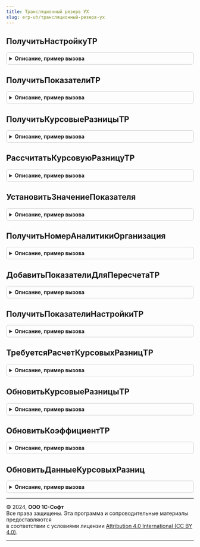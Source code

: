 ```yaml
---
title: Трансляционный резерв УХ
slug: erp-uh/трансляционный-резерв-ух
---
```



## ПолучитьНастройкуТР
<details style="margin: 1em 0; padding: 0.5em; border: 1px solid #ccc; border-radius: 6px;">

<summary style="font-weight: bold; cursor: pointer;">Описание, пример вызова</summary>

```bsl
// Функция - Получить настройку ТР
//
// Параметры:
//  ВидОтчета			 - <СправочникСсылка.ВидыОтчетов>	 - вид отчета для определения счета ТР
//  ДополнительныеВалюты - <Массив,СписокЗначений>	 - Если коллекция пустая то расчет ТР не требуется
//
// Возвращаемое значение:
//  Ложь - трансляционный резерв не используется
//  Истина - трансляционный резерв используется, но расчет не выполнен, потому что нет изменений
//  Структура("ПоказателиИтога,ПоказателиТР", Соответствие(ПоказательОтчетаСсылка,Коэффициент), Структура("СКД,СКК"))
Функция ПолучитьНастройкуТР(ВидОтчета, ДополнительныеВалюты, ЛогИзмененийПоказателей) Экспорт
```

Пример вызова
```bsl
Результат = ТрансляционныйРезервУХ.ПолучитьНастройкуТР(ВидОтчета, ДополнительныеВалюты, ЛогИзмененийПоказателей) 
```
</details>

## ПолучитьПоказателиТР
<details style="margin: 1em 0; padding: 0.5em; border: 1px solid #ccc; border-radius: 6px;">

<summary style="font-weight: bold; cursor: pointer;">Описание, пример вызова</summary>

```bsl

Функция ПолучитьПоказателиТР(ВидОтчета) Экспорт
```

Пример вызова
```bsl
Результат = ТрансляционныйРезервУХ.ПолучитьПоказателиТР(ВидОтчета) 
```
</details>

## ПолучитьКурсовыеРазницыТР
<details style="margin: 1em 0; padding: 0.5em; border: 1px solid #ccc; border-radius: 6px;">

<summary style="font-weight: bold; cursor: pointer;">Описание, пример вызова</summary>

```bsl

Функция ПолучитьКурсовыеРазницыТР(ЭтотОбъект, СоответствиеВерсийИВалют, КурсовыеРазницы, АктивностьДвижений) Экспорт
```

Пример вызова
```bsl
Результат = ТрансляционныйРезервУХ.ПолучитьКурсовыеРазницыТР(ЭтотОбъект, СоответствиеВерсийИВалют, КурсовыеРазницы, АктивностьДвижений) 
```
</details>

## РассчитатьКурсовуюРазницуТР
<details style="margin: 1em 0; padding: 0.5em; border: 1px solid #ccc; border-radius: 6px;">

<summary style="font-weight: bold; cursor: pointer;">Описание, пример вызова</summary>

```bsl

Процедура РассчитатьКурсовуюРазницуТР(ДокументОбъект, ТаблицаПоказателейВалюты, МассивКодовПоказателей = Неопределено, ЕстьИзмененияПоказателей = Ложь) Экспорт
```

Пример вызова
```bsl
ТрансляционныйРезервУХ.РассчитатьКурсовуюРазницуТР(ДокументОбъект, ТаблицаПоказателейВалюты, МассивКодовПоказателей, ЕстьИзмененияПоказателей);
```
</details>

## УстановитьЗначениеПоказателя
<details style="margin: 1em 0; padding: 0.5em; border: 1px solid #ccc; border-radius: 6px;">

<summary style="font-weight: bold; cursor: pointer;">Описание, пример вызова</summary>

```bsl

Процедура УстановитьЗначениеПоказателя(СтрПоказатель, НовоеЗначение, ДокументОбъект) Экспорт
```

Пример вызова
```bsl
ТрансляционныйРезервУХ.УстановитьЗначениеПоказателя(СтрПоказатель, НовоеЗначение, ДокументОбъект));
```
</details>

## ПолучитьНомерАналитикиОрганизация
<details style="margin: 1em 0; padding: 0.5em; border: 1px solid #ccc; border-radius: 6px;">

<summary style="font-weight: bold; cursor: pointer;">Описание, пример вызова</summary>

```bsl


Функция ПолучитьНомерАналитикиОрганизация(ДокументОбъект, СтрокаПоказателя) Экспорт
```

Пример вызова
```bsl
Результат = ТрансляционныйРезервУХ.ПолучитьНомерАналитикиОрганизация(ДокументОбъект, СтрокаПоказателя));
```
</details>

## ДобавитьПоказателиДляПересчетаТР
<details style="margin: 1em 0; padding: 0.5em; border: 1px solid #ccc; border-radius: 6px;">

<summary style="font-weight: bold; cursor: pointer;">Описание, пример вызова</summary>

```bsl

Процедура ДобавитьПоказателиДляПересчетаТР(ДокументОбъект, МассивКодовПоказателей, КодПоказателяИсточника) Экспорт
```

Пример вызова
```bsl
ТрансляционныйРезервУХ.ДобавитьПоказателиДляПересчетаТР(ДокументОбъект, МассивКодовПоказателей, КодПоказателяИсточника));
```
</details>

## ПолучитьПоказателиНастройкиТР
<details style="margin: 1em 0; padding: 0.5em; border: 1px solid #ccc; border-radius: 6px;">

<summary style="font-weight: bold; cursor: pointer;">Описание, пример вызова</summary>

```bsl

Функция ПолучитьПоказателиНастройкиТР(КурсоваяРазница, НастройкаПересчетаВалют) Экспорт
```

Пример вызова
```bsl
Результат = ТрансляционныйРезервУХ.ПолучитьПоказателиНастройкиТР(КурсоваяРазница, НастройкаПересчетаВалют));
```
</details>

## ТребуетсяРасчетКурсовыхРазницТР
<details style="margin: 1em 0; padding: 0.5em; border: 1px solid #ccc; border-radius: 6px;">

<summary style="font-weight: bold; cursor: pointer;">Описание, пример вызова</summary>

```bsl

Функция ТребуетсяРасчетКурсовыхРазницТР(НастройкаПересчетаВалют = Неопределено, ВидОтчета, ДополнительныеВалюты, ЛогИзмененийПоказателей) Экспорт
```

Пример вызова
```bsl
Результат = ТрансляционныйРезервУХ.ТребуетсяРасчетКурсовыхРазницТР(НастройкаПересчетаВалют, ВидОтчета, ДополнительныеВалюты, ЛогИзмененийПоказателей) 
```
</details>

## ОбновитьКурсовыеРазницыТР
<details style="margin: 1em 0; padding: 0.5em; border: 1px solid #ccc; border-radius: 6px;">

<summary style="font-weight: bold; cursor: pointer;">Описание, пример вызова</summary>

```bsl

Процедура ОбновитьКурсовыеРазницыТР(КурсовыеРазницыТР, КоэффициентТР, ТекущееЗначение, Валюта) Экспорт
```

Пример вызова
```bsl
ТрансляционныйРезервУХ.ОбновитьКурсовыеРазницыТР(КурсовыеРазницыТР, КоэффициентТР, ТекущееЗначение, Валюта) 
```
</details>

## ОбновитьКоэффициентТР
<details style="margin: 1em 0; padding: 0.5em; border: 1px solid #ccc; border-radius: 6px;">

<summary style="font-weight: bold; cursor: pointer;">Описание, пример вызова</summary>

```bsl

Процедура ОбновитьКоэффициентТР(ПланСчетов, Отказ = Ложь) Экспорт
```

Пример вызова
```bsl
ТрансляционныйРезервУХ.ОбновитьКоэффициентТР(ПланСчетов, Отказ);
```
</details>

## ОбновитьДанныеКурсовыхРазниц
<details style="margin: 1em 0; padding: 0.5em; border: 1px solid #ccc; border-radius: 6px;">

<summary style="font-weight: bold; cursor: pointer;">Описание, пример вызова</summary>

```bsl

Процедура ОбновитьДанныеКурсовыхРазниц(Показатель, ЗначениеВВалюте, Валюта, КурсовыеРазницы) Экспорт
```

Пример вызова
```bsl
ТрансляционныйРезервУХ.ОбновитьДанныеКурсовыхРазниц(Показатель, ЗначениеВВалюте, Валюта, КурсовыеРазницы) 
```
</details>

---

© 2024, **ООО 1С-Софт**  
Все права защищены. Эта программа и сопроводительные материалы предоставляются  
в соответствии с условиями лицензии [Attribution 4.0 International (CC BY 4.0)](https://creativecommons.org/licenses/by/4.0/legalcode).

---

